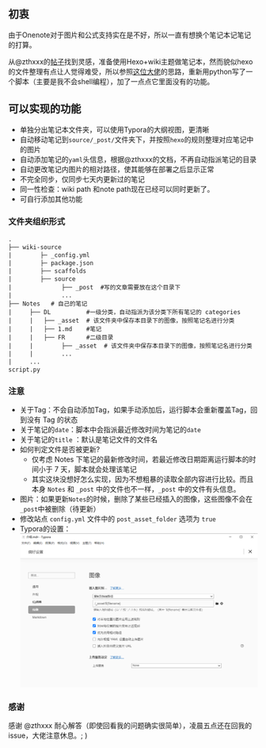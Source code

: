## 初衷

由于Onenote对于图片和公式支持实在是不好，所以一直有想换个笔记本记笔记的打算。

从@zthxxx的[帖子](https://www.v2ex.com/t/347176?p=2)找到灵感，准备使用Hexo+wiki主题做笔记本，然而貌似hexo的文件整理有点让人觉得难受，所以参照[这位大佬](https://noodlefighter.com/post/%E8%AE%A1%E7%AE%97%E6%9C%BA%E6%8A%80%E6%9C%AF-%E7%94%A8Hexo%E6%90%AD%E5%BB%BA%E4%B8%AA%E4%BA%BAWiki/)的思路，重新用python写了一个脚本（主要是我不会shell编程），加了一点点它里面没有的功能。

## 可以实现的功能

- 单独分出笔记本文件夹，可以使用Typora的大纲视图，更清晰
- 自动移动笔记到`source/_post/`文件夹下，并按照`hexo`的规则整理对应笔记中的图片
- 自动添加笔记的`yaml`头信息，根据@zthxxx的文档，不再自动指派笔记的目录
- 自动更改笔记内图片的相对路径，使其能够在部署之后显示正常
- 不完全同步，仅同步七天内更新过的笔记
- 同一性检查：wiki path 和note path现在已经可以同时更新了。
- 可自行添加其他功能

### 文件夹组织形式

```
.
├── wiki-source
|        ├─ _config.yml
|        ├─ package.json
|        ├── scaffolds
|        ├── source
|              ├── _post  #写的文章需要放在这个目录下
|              ...
├── Notes   # 自己的笔记
|     ├── DL          #一级分类，自动指派为该分类下所有笔记的 categories  
|     |   ├── _asset  # 该文件夹中保存本目录下的图像，按照笔记名进行分类
|     |   ├── 1.md    #笔记
|     |   ├── FR      #二级目录
|     |        ├── _asset  # 该文件夹中保存本目录下的图像，按照笔记名进行分类
|     |        ...
|     ...
script.py
```



###  注意

- 关于Tag：不会自动添加Tag，如果手动添加后，运行脚本会重新覆盖Tag，回到没有 Tag 的状态
- 关于笔记的`date`：脚本中会指派最近修改时间为笔记的`date`
- 关于笔记的`title` ：默认是笔记文件的文件名
- 如何判定文件是否被更新?
  - 仅考虑 Notes 下笔记的最新修改时间，若最近修改日期距离运行脚本的时间小于 7 天，脚本就会处理该笔记
  - 其实这块没想好怎么实现，因为不想粗暴的读取全部内容进行比较。而且本身 `Notes` 和 `_post` 中的文件也不一样，`_post` 中的文件有头信息。
- 图片：如果更新`Notes`的时候，删除了某些已经插入的图像，这些图像不会在`_post`中被删除（待更新）
- 修改站点 `config.yml` 文件中的 `post_asset_folder` 选项为 `true`
- Typora的设置：<img src="_asset/介绍/image-20200725160144682.png" alt="image-20200725160144682"  />

### 感谢

感谢 @zthxxx 耐心解答（即使回看我的问题确实很简单），凌晨五点还在回我的issue，大佬注意休息。; )

